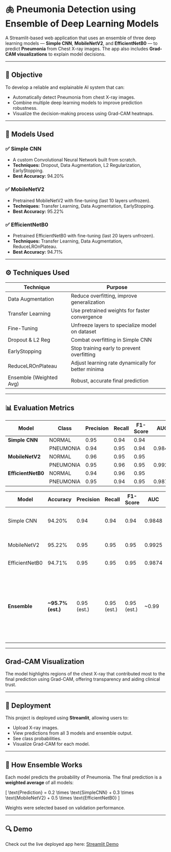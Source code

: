 # 🫁 Pneumonia Detection using Ensemble of Deep Learning Models

A Streamlit-based web application that uses an ensemble of three deep learning models — **Simple CNN**, **MobileNetV2**, and **EfficientNetB0** — to predict **Pneumonia** from Chest X-ray images. The app also includes **Grad-CAM visualizations** to explain model decisions.

---

## 🎯 Objective

To develop a reliable and explainable AI system that can:
- Automatically detect Pneumonia from chest X-ray images.
- Combine multiple deep learning models to improve prediction robustness.
- Visualize the decision-making process using Grad-CAM heatmaps.

---

## 🧠 Models Used

### ✅ Simple CNN
- A custom Convolutional Neural Network built from scratch.
- **Techniques:** Dropout, Data Augmentation, L2 Regularization, EarlyStopping.
- **Best Accuracy:** 94.20%

### ✅ MobileNetV2
- Pretrained MobileNetV2 with fine-tuning (last 10 layers unfrozen).
- **Techniques:** Transfer Learning, Data Augmentation, EarlyStopping.
- **Best Accuracy:** 95.22%

### ✅ EfficientNetB0
- Pretrained EfficientNetB0 with fine-tuning (last 20 layers unfrozen).
- **Techniques:** Transfer Learning, Data Augmentation, ReduceLROnPlateau.
- **Best Accuracy:** 94.71%

---

## ⚙️ Techniques Used

| Technique              | Purpose                                            |
|------------------------|-----------------------------------------------------|
| Data Augmentation      | Reduce overfitting, improve generalization          |
| Transfer Learning      | Use pretrained weights for faster convergence       |
| Fine-Tuning            | Unfreeze layers to specialize model on dataset      |
| Dropout & L2 Reg       | Combat overfitting in Simple CNN                    |
| EarlyStopping          | Stop training early to prevent overfitting          |
| ReduceLROnPlateau      | Adjust learning rate dynamically for better minima  |
| Ensemble (Weighted Avg)| Robust, accurate final prediction                   |

---

## 📊 Evaluation Metrics

| Model              | Class     | Precision | Recall | F1-Score | AUC    |
| ------------------ | --------- | --------- | ------ | -------- | ------ |
| **Simple CNN**     | NORMAL    | 0.95      | 0.94   | 0.94     |        |
|                    | PNEUMONIA | 0.94      | 0.95   | 0.94     | 0.9848 |
| **MobileNetV2**    | NORMAL    | 0.96      | 0.95   | 0.95     |        |
|                    | PNEUMONIA | 0.95      | 0.96   | 0.95     | 0.9925 |
| **EfficientNetB0** | NORMAL    | 0.94      | 0.96   | 0.95     |        |
|                    | PNEUMONIA | 0.95      | 0.94   | 0.95     | 0.9874 |


| Model          | Accuracy           | Precision   | Recall      | F1-Score    | AUC    | Notes                                                                                                           |
| -------------- | ------------------ | ----------- | ----------- | ----------- | ------ | --------------------------------------------------------------------------------------------------------------- |
| Simple CNN     | 94.20%             | 0.94        | 0.94        | 0.94        | 0.9848 | Overfitting initially, improved with L2 & dropout                                                               |
| MobileNetV2    | 95.22%             | 0.95        | 0.95        | 0.95        | 0.9925 | Best individual performer                                                                                       |
| EfficientNetB0 | 94.71%             | 0.95        | 0.95        | 0.95        | 0.9874 | Stable and efficient                                                                                            |
| **Ensemble**   | **\~95.7% (est.)** | 0.95 (est.) | 0.95 (est.) | 0.95 (est.) | \~0.99 | Ensemble improves generalization and robustness. Exact metrics depend on testing on combined prediction output. |


---

## Grad-CAM Visualization

The model highlights regions of the chest X-ray that contributed most to the final prediction using Grad-CAM, offering transparency and aiding clinical trust.

---

## 🚀 Deployment

This project is deployed using **Streamlit**, allowing users to:
- Upload X-ray images.
- View predictions from all 3 models and ensemble output.
- See class probabilities.
- Visualize Grad-CAM for each model.

---

## 🧪 How Ensemble Works

Each model predicts the probability of Pneumonia. The final prediction is a **weighted average** of all models:

\[
\text{Prediction} = 0.2 \times \text{SimpleCNN} + 0.3 \times \text{MobileNetV2} + 0.5 \times \text{EfficientNetB0}
\]

Weights were selected based on validation performance.

---

## 🔍 Demo

Check out the live deployed app here: [Streamlit Demo]([https://your-streamlit-link.streamlit.app/](https://pneumoniadetection-er8mvnqy9s9ejsr2g6wqjk.streamlit.app/))

